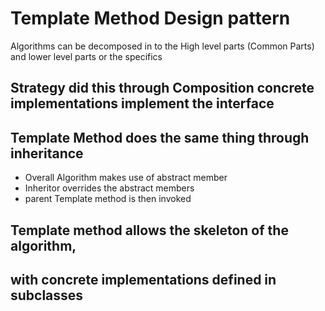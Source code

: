 # Template Method Design pattern
Algorithms can be decomposed in to the High level parts (Common Parts) and lower level parts or the specifics
## Strategy did this through Composition concrete implementations implement the interface
## Template Method does the same thing through inheritance 
* Overall Algorithm makes use of abstract member
* Inheritor overrides the abstract members 
* parent Template method is then invoked 
## Template method allows the skeleton of the algorithm,
## with concrete implementations defined in subclasses  